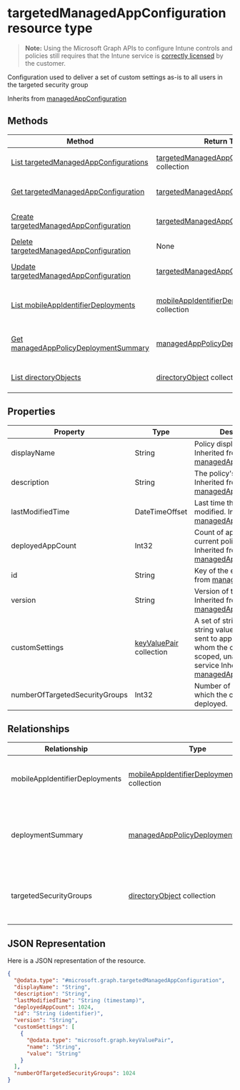﻿# targetedManagedAppConfiguration resource type

> **Note:** Using the Microsoft Graph APIs to configure Intune controls and policies still requires that the Intune service is [correctly licensed](https://go.microsoft.com/fwlink/?linkid=839381) by the customer.

Configuration used to deliver a set of custom settings as-is to all users in the targeted security group

Inherits from [managedAppConfiguration](../resources/intune_mam_managedappconfiguration.md)

## Methods
|Method|Return Type|Description|
|---|---|---|
|[List targetedManagedAppConfigurations](../api/intune_mam_targetedmanagedappconfiguration_list.md)|[targetedManagedAppConfiguration](../resources/intune_mam_targetedmanagedappconfiguration.md) collection|List properties and relationships of the [targetedManagedAppConfiguration](../resources/intune_mam_targetedmanagedappconfiguration.md) objects.|
|[Get targetedManagedAppConfiguration](../api/intune_mam_targetedmanagedappconfiguration_get.md)|[targetedManagedAppConfiguration](../resources/intune_mam_targetedmanagedappconfiguration.md)|Read properties and relationships of the [targetedManagedAppConfiguration](../resources/intune_mam_targetedmanagedappconfiguration.md) object.|
|[Create targetedManagedAppConfiguration](../api/intune_mam_targetedmanagedappconfiguration_create.md)|[targetedManagedAppConfiguration](../resources/intune_mam_targetedmanagedappconfiguration.md)|Create a new [targetedManagedAppConfiguration](../resources/intune_mam_targetedmanagedappconfiguration.md) object.|
|[Delete targetedManagedAppConfiguration](../api/intune_mam_targetedmanagedappconfiguration_delete.md)|None|Deletes a [targetedManagedAppConfiguration](../resources/intune_mam_targetedmanagedappconfiguration.md).|
|[Update targetedManagedAppConfiguration](../api/intune_mam_targetedmanagedappconfiguration_update.md)|[targetedManagedAppConfiguration](../resources/intune_mam_targetedmanagedappconfiguration.md)|Update the properties of a [targetedManagedAppConfiguration](../resources/intune_mam_targetedmanagedappconfiguration.md) object.|
|[List mobileAppIdentifierDeployments](../api/intune_mam_targetedmanagedappconfiguration_list_mobileappidentifierdeployment.md)|[mobileAppIdentifierDeployment](../resources/intune_mam_mobileappidentifierdeployment.md) collection|Get the mobileAppIdentifierDeployments from the mobileAppIdentifierDeployments navigation property.|
|[Get managedAppPolicyDeploymentSummary](../api/intune_mam_targetedmanagedappconfiguration_get_managedapppolicydeploymentsummary.md)|[managedAppPolicyDeploymentSummary](../resources/intune_mam_managedapppolicydeploymentsummary.md)|Get the [managedAppPolicyDeploymentSummary](../resources/intune_mam_managedapppolicydeploymentsummary.md) from the deploymentSummary navigation property.|
|[List directoryObjects](../api/intune_mam_targetedmanagedappconfiguration_list_directoryobject.md)|[directoryObject](../resources/intune_mam_directoryobject.md) collection|Get the directoryObjects from the targetedSecurityGroups navigation property.|

## Properties
|Property|Type|Description|
|---|---|---|
|displayName|String|Policy display name. Inherited from [managedAppPolicy](../resources/intune_mam_managedapppolicy.md)|
|description|String|The policy's description. Inherited from [managedAppPolicy](../resources/intune_mam_managedapppolicy.md)|
|lastModifiedTime|DateTimeOffset|Last time the policy was modified. Inherited from [managedAppPolicy](../resources/intune_mam_managedapppolicy.md)|
|deployedAppCount|Int32|Count of apps to which the current policy is deployed. Inherited from [managedAppPolicy](../resources/intune_mam_managedapppolicy.md)|
|id|String|Key of the entity. Inherited from [managedAppPolicy](../resources/intune_mam_managedapppolicy.md)|
|version|String|Version of the entity. Inherited from [managedAppPolicy](../resources/intune_mam_managedapppolicy.md)|
|customSettings|[keyValuePair](../resources/intune_mam_keyvaluepair.md) collection|A set of string key and string value pairs to be sent to apps for users to whom the configuration is scoped, unalterned by this service Inherited from [managedAppConfiguration](../resources/intune_mam_managedappconfiguration.md)|
|numberOfTargetedSecurityGroups|Int32|Number of groups to which the configuration is deployed.|

## Relationships
|Relationship|Type|Description|
|---|---|---|
|mobileAppIdentifierDeployments|[mobileAppIdentifierDeployment](../resources/intune_mam_mobileappidentifierdeployment.md) collection|List of apps to which the policy is deployed. Inherited from [managedAppPolicy](../resources/intune_mam_managedapppolicy.md)|
|deploymentSummary|[managedAppPolicyDeploymentSummary](../resources/intune_mam_managedapppolicydeploymentsummary.md)|Navigation property to deployment summary of the configuration. Inherited from [managedAppPolicy](../resources/intune_mam_managedapppolicy.md)|
|targetedSecurityGroups|[directoryObject](../resources/intune_mam_directoryobject.md) collection|Navigation property to list of security groups to which the configuration is deployed.|

## JSON Representation
Here is a JSON representation of the resource.
<!-- {
  "blockType": "resource",
  "keyProperty": "id",
  "@odata.type": "microsoft.graph.targetedManagedAppConfiguration"
}
-->
```json
{
  "@odata.type": "#microsoft.graph.targetedManagedAppConfiguration",
  "displayName": "String",
  "description": "String",
  "lastModifiedTime": "String (timestamp)",
  "deployedAppCount": 1024,
  "id": "String (identifier)",
  "version": "String",
  "customSettings": [
    {
      "@odata.type": "microsoft.graph.keyValuePair",
      "name": "String",
      "value": "String"
    }
  ],
  "numberOfTargetedSecurityGroups": 1024
}
```



